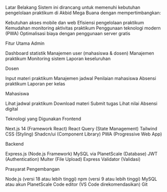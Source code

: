 Latar Belakang
Sistem ini dirancang untuk memenuhi kebutuhan pengelolaan praktikum di Akbid Mega Buana dengan mempertimbangkan:

Kebutuhan akses mobile dan web
Efisiensi pengelolaan praktikum
Kemudahan monitoring aktivitas praktikum
Penggunaan teknologi modern (PWA)
Optimalisasi biaya dengan penggunaan server gratis

Fitur Utama
Admin

Dashboard statistik
Manajemen user (mahasiswa & dosen)
Manajemen praktikum
Monitoring sistem
Laporan keseluruhan

Dosen

Input materi praktikum
Manajemen jadwal
Penilaian mahasiswa
Absensi praktikum
Laporan per kelas

Mahasiswa

Lihat jadwal praktikum
Download materi
Submit tugas
Lihat nilai
Absensi digital

Teknologi yang Digunakan
Frontend

Next.js 14 (Framework React)
React Query (State Management)
Tailwind CSS (Styling)
Shadcn/ui (Component Library)
PWA (Progressive Web App)

Backend

Express.js (Node.js Framework)
MySQL via PlanetScale (Database)
JWT (Authentication)
Multer (File Upload)
Express Validator (Validasi)

Prasyarat Pengembangan

Node.js (versi 18 atau lebih tinggi)
npm (versi 9 atau lebih tinggi)
MySQL atau akun PlanetScale
Code editor (VS Code direkomendasikan)
Git